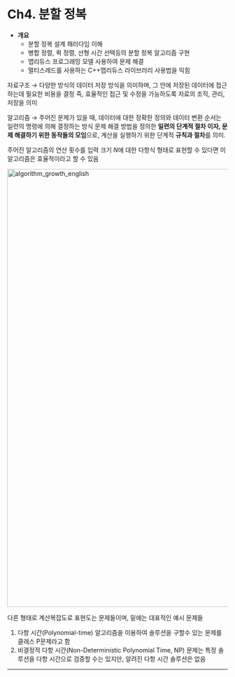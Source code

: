 # Ch4. 분할 정복
  * **개요**
    - 분할 정복 설계 패러다임 이해
    - 병합 정렬, 퀵 정렬, 선형 시간 선택등의 분할 정복 알고리즘 구현
    - 맵리듀스 프로그래밍 모델 사용하여 문제 해결
    - 멀티스레드를 사용하는 C++맵리듀스 라이브러리 사용법을 익힘
   
 자료구조 → 다양한 방식의 데이터 저장 방식을 의미하며, 그 안에 저장된 데이터에 접근하는데 필요한 비용을 결정
  즉, 효율적인 접근 및 수정을 가능하도록 자료의 조직, 관리, 저장을 의미 
  
 알고리즘 → 주어진 문제가 있을 때, 데이터에 대한 정확한 정의와 데이터 변환 순서는 일련의 명령에 의해 결정하는 방식 
  문제 해결 방법을 정의한 **일련의 단계적 절차 이자, 문제 해결하기 위한 동작들의 모임**으로, 계산을 실행하기 위한 단계적 **규칙과 절차**를 의미. 

  주어진 알고리즘의 연산 횟수를 입력 크기 *N*에 대한 다항식 형태로 표현할 수 있다면 이 알고리즘은 효율적이라고 할 수 있음 
  
  <img width="1500" height="1000" alt="algorithm_growth_english" src="https://github.com/user-attachments/assets/a750ac46-ce21-445a-a2b7-d2b45dbbe6eb" />

다른 형태로 계산복잡도로 표현도는 문제들이며, 밑에는 대표적인 예시 문제들
1. 다항 시간(Polynomial-time) 알고리즘을 이용하여 솔루션을 구할수 있는 문제를 클래스 P문제라고 함 <br>
2. 비결정적 다항 시간(Non-Deterministic Polynomial Time, NP) 문제는 특정 솔루션을 다항 시간으로 검증할 수는 있지만, 알려진 다항 시간 솔루션은 없음

-------------------------------------------------------
